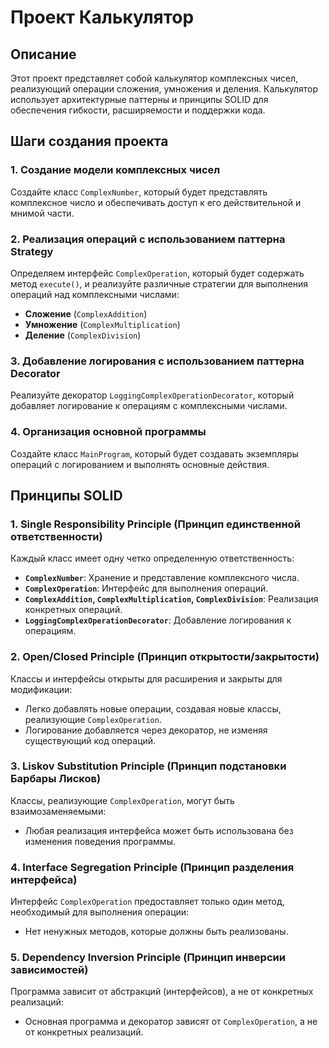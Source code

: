 # Проект Калькулятор

## Описание

Этот проект представляет собой калькулятор комплексных чисел, реализующий операции сложения, умножения и деления. Калькулятор использует архитектурные паттерны и принципы SOLID для обеспечения гибкости, расширяемости и поддержки кода.

## Шаги создания проекта

### 1. Создание модели комплексных чисел

Создайте класс `ComplexNumber`, который будет представлять комплексное число и обеспечивать доступ к его действительной и мнимой части.


### 2. Реализация операций с использованием паттерна Strategy

Определяем интерфейс `ComplexOperation`, который будет содержать метод `execute()`, и реализуйте различные стратегии для выполнения операций над комплексными числами:

- **Сложение** (`ComplexAddition`)
- **Умножение** (`ComplexMultiplication`)
- **Деление** (`ComplexDivision`)


### 3. Добавление логирования с использованием паттерна Decorator

Реализуйте декоратор `LoggingComplexOperationDecorator`, который добавляет логирование к операциям с комплексными числами.

### 4. Организация основной программы

Создайте класс `MainProgram`, который будет создавать экземпляры операций с логированием и выполнять основные действия.


## Принципы SOLID

### 1. **Single Responsibility Principle (Принцип единственной ответственности)**

Каждый класс имеет одну четко определенную ответственность:
- **`ComplexNumber`**: Хранение и представление комплексного числа.
- **`ComplexOperation`**: Интерфейс для выполнения операций.
- **`ComplexAddition`, `ComplexMultiplication`, `ComplexDivision`**: Реализация конкретных операций.
- **`LoggingComplexOperationDecorator`**: Добавление логирования к операциям.

### 2. **Open/Closed Principle (Принцип открытости/закрытости)**

Классы и интерфейсы открыты для расширения и закрыты для модификации:
- Легко добавлять новые операции, создавая новые классы, реализующие `ComplexOperation`.
- Логирование добавляется через декоратор, не изменяя существующий код операций.

### 3. **Liskov Substitution Principle (Принцип подстановки Барбары Лисков)**

Классы, реализующие `ComplexOperation`, могут быть взаимозаменяемыми:
- Любая реализация интерфейса может быть использована без изменения поведения программы.

### 4. **Interface Segregation Principle (Принцип разделения интерфейса)**

Интерфейс `ComplexOperation` предоставляет только один метод, необходимый для выполнения операции:
- Нет ненужных методов, которые должны быть реализованы.

### 5. **Dependency Inversion Principle (Принцип инверсии зависимостей)**

Программа зависит от абстракций (интерфейсов), а не от конкретных реализаций:
- Основная программа и декоратор зависят от `ComplexOperation`, а не от конкретных реализаций.
